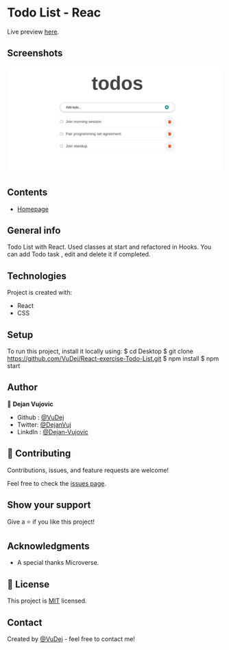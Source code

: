 # Todo List - Reac

Live preview [here]( https://vudej.github.io/React-exercise-Todo-List/). 

## Screenshots
![Example screenshot](/src/img/screenshot.png)

## Contents
* [Homepage](#homepage)

## General info
Todo List with React. Used classes at start and refactored in Hooks.
You can add Todo task , edit and delete it if completed.

## Technologies
Project is created with:
* React
* CSS

## Setup
To run this project, install it locally using:
$ cd Desktop
$ git clone https://github.com/VuDej/React-exercise-Todo-List.git
$ npm install
$ npm start

## Author

👤 **Dejan Vujovic**

- Github : [@VuDej](https://github.com/VuDej)
- Twitter: [@DejanVuj](https://twitter.com/DejanVuj)
- LinkdIn : [@Dejan-Vujovic](https://www.linkedin.com/in/dejan-vujovic-5a0672225/)


## 🤝 Contributing

Contributions, issues, and feature requests are welcome!

Feel free to check the [issues page](https://github.com/VuDej/React-exercise-Todo-List/issues/1).

## Show your support

Give a ⭐️ if you like this project!

## Acknowledgments

- A special thanks Microverse.

## 📝 License

This project is [MIT](LICENSE) licensed.

## Contact
Created by [@VuDej](https://github.com/VuDej) - feel free to contact me!
